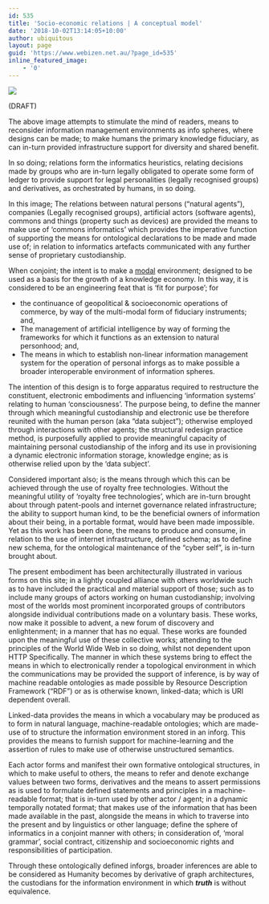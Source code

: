 ```yaml
---
id: 535
title: 'Socio-economic relations | A conceptual model'
date: '2018-10-02T13:14:05+10:00'
author: ubiquitous
layout: page
guid: 'https://www.webizen.net.au/?page_id=535'
inline_featured_image:
    - '0'
---
```


[![](https://www.webizen.net.au/wp-content/uploads/2018/10/infosphere_actor_objects.svg)](https://www.webizen.net.au/about/references/socioeconomic-relations-p1/infosphere_actor_objects/)

(DRAFT)

The above image attempts to stimulate the mind of readers, means to reconsider information management environments as info spheres, where designs can be made; to make humans the primary knowledge fiduciary, as can in-turn provided infrastructure support for diversity and shared benefit. 

In so doing; relations form the informatics heuristics, relating decisions made by groups who are in-turn legally obligated to operate some form of ledger to provide support for legal personalities (legally recognised groups) and derivatives, as orchestrated by humans, in so doing. 

In this image; The relations between natural persons (“natural agents”), companies (Legally recognised groups), artificial actors (software agents), commons and things (property such as devices) are provided the means to make use of ‘commons informatics’ which provides the imperative function of supporting the means for ontological declarations to be made and made use of; in relation to informatics artefacts communicated with any further sense of proprietary custodianship. 

When conjoint; the intent is to make a [modal](https://en.wikipedia.org/wiki/Modal_logic) environment; designed to be used as a basis for the growth of a knowledge economy. In this way, it is considered to be an engineering feat that is ‘fit for purpose’; for 

- the continuance of geopolitical & socioeconomic operations of commerce, by way of the multi-modal form of fiduciary instruments; and, 
- <span style="font-weight: 400;">The management of artificial intelligence by way of forming the frameworks for which it functions as an extension to natural personhood; and, </span>
- The means in which to establish non-linear information management system for the operation of personal inforgs as to make possible a broader interoperable environment of information spheres.

The intention of this design is to forge apparatus required to restructure the constituent, electronic embodiments and influencing ‘information systems’ relating to human ‘consciousness’. The purpose being, to define the manner through which meaningful custodianship and electronic use be therefore reunited with the human person (aka “data subject”); otherwise employed through interactions with other agents; the structural redesign practice method, is purposefully applied to provide meaningful capacity of maintaining personal custodianship of the inforg and its use in provisioning a dynamic electronic information storage, knowledge engine; as is otherwise relied upon by the ‘data subject’.

Considered important also; is the means through which this can be achieved through the use of royalty free technologies. Without the meaningful utility of ‘royalty free technologies’, which are in-turn brought about through patent-pools and internet governance related infrastructure; the ability to support human kind, to be the beneficial owners of information about their being, in a portable format, would have been made impossible. Yet as this work has been done, the means to produce and consume, in relation to the use of internet infrastructure, defined schema; as to define new schema, for the ontological maintenance of the “cyber self”, is in-turn brought about. 

The present embodiment has been architecturally illustrated in various forms on this site; in a lightly coupled alliance with others worldwide such as to have included the practical and material support of those; such as to include many groups of actors working on human custodianship; involving most of the worlds most prominent incorporated groups of contributors alongside individual contributions made on a voluntary basis. These works, now make it possible to advent, a new forum of discovery and enlightenment; in a manner that has no equal. These works are founded upon the meaningful use of these collective works; attending to the principles of the World Wide Web in so doing, whilst not dependent upon HTTP Specifically. The manner in which these systems bring to effect the means in which to electronically render a topological environment in which the communications may be provided the support of inference, is by way of machine readable ontologies as made possible by Resource Description Framework (“RDF”) or as is otherwise known, linked-data; which is URI dependent overall.

Linked-data provides the means in which a vocabulary may be produced as to form in natural language, machine-readable ontologies; which are made-use of to structure the information environment stored in an inforg. This provides the means to furnish support for machine-learning and the assertion of rules to make use of otherwise unstructured semantics.

Each actor forms and manifest their own formative ontological structures, in which to make useful to others, the means to refer and denote exchange values between two forms, derivatives and the means to assert permissions as is used to formulate defined statements and principles in a machine-readable format; that is in-turn used by other actor / agent; in a dynamic temporally notated format; that makes use of the information that has been made available in the past, alongside the means in which to traverse into the present and by linguistics or other language; define the sphere of informatics in a conjoint manner with others; in consideration of, ‘moral grammar’, social contract, citizenship and socioeconomic rights and responsibilities of participation. 

Through these ontologically defined inforgs, broader inferences are able to be considered as Humanity becomes by derivative of graph architectures, the custodians for the information environment in which ***truth*** is without equivalence. 
